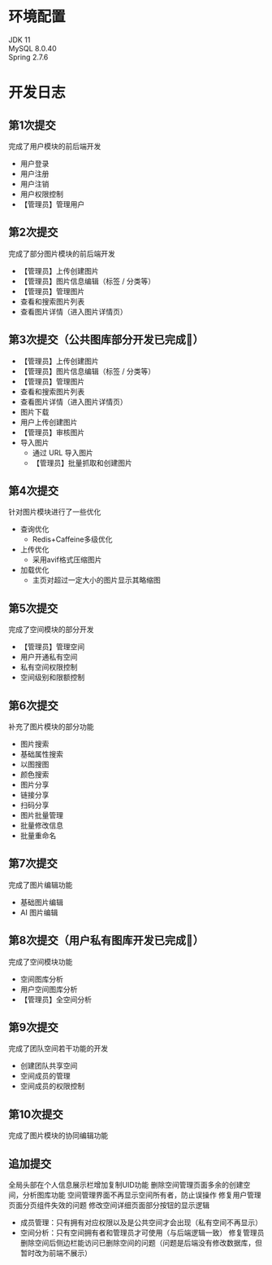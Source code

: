 # 环境配置
JDK 11  
MySQL 8.0.40  
Spring 2.7.6  
# 开发日志
## 第1次提交
完成了用户模块的前后端开发  
- 用户登录
- 用户注册
- 用户注销
- 用户权限控制
- 【管理员】管理用户
## 第2次提交
完成了部分图片模块的前后端开发 
- 【管理员】上传创建图片
- 【管理员】图片信息编辑（标签 / 分类等）
- 【管理员】管理图片
- 查看和搜索图片列表
- 查看图片详情（进入图片详情页）
## 第3次提交（**公共图库部分开发已完成🎉**）
- 【管理员】上传创建图片
- 【管理员】图片信息编辑（标签 / 分类等）
- 【管理员】管理图片
- 查看和搜索图片列表
- 查看图片详情（进入图片详情页）
- 图片下载
- 用户上传创建图片
- 【管理员】审核图片
- 导入图片
  - 通过 URL 导入图片
  - 【管理员】批量抓取和创建图片
## 第4次提交
针对图片模块进行了一些优化  
- 查询优化
  - Redis+Caffeine多级优化
- 上传优化
  - 采用avif格式压缩图片
- 加载优化
  - 主页对超过一定大小的图片显示其略缩图
## 第5次提交
完成了空间模块的部分开发
- 【管理员】管理空间  
- 用户开通私有空间  
- 私有空间权限控制  
- 空间级别和限额控制  
## 第6次提交
补充了图片模块的部分功能  
- 图片搜索
- 基础属性搜索
- 以图搜图
- 颜色搜索
- 图片分享
- 链接分享
- 扫码分享
- 图片批量管理
- 批量修改信息
- 批量重命名
## 第7次提交
完成了图片编辑功能  
- 基础图片编辑
- AI 图片编辑
## 第8次提交（**用户私有图库开发已完成🎉**）
完成了空间模块功能  
- 空间图库分析
- 用户空间图库分析
- 【管理员】全空间分析
## 第9次提交
完成了团队空间若干功能的开发  
- 创建团队共享空间
- 空间成员的管理
- 空间成员的权限控制
## 第10次提交
完成了图片模块的协同编辑功能
## 追加提交
全局头部在个人信息展示栏增加复制UID功能
删除空间管理页面多余的创建空间，分析图库功能
空间管理界面不再显示空间所有者，防止误操作
修复用户管理页面分页组件失效的问题
修改空间详细页面部分按钮的显示逻辑
- 成员管理：只有拥有对应权限以及是公共空间才会出现（私有空间不再显示）
- 空间分析：只有空间拥有者和管理员才可使用（与后端逻辑一致）
修复管理员删除空间后侧边栏能访问已删除空间的问题（问题是后端没有修改数据库，但暂时改为前端不展示）
